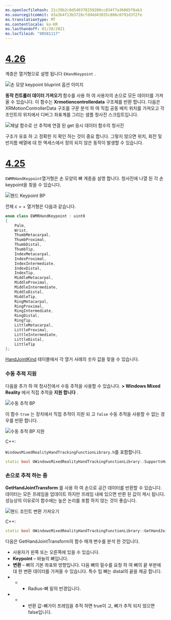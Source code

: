 ```yaml
---
ms.openlocfilehash: 21c29b2c8d540378259200cc834f7a36065f8ab3
ms.sourcegitcommit: d3a3b4f13b3728cfdd4d43035c806c0791d3f2fe
ms.translationtype: MT
ms.contentlocale: ko-KR
ms.lasthandoff: 01/20/2021
ms.locfileid: "98581117"
---
```

# <a name="426"></a>[4.26](#tab/426)

계층은 열거형으로 설명 됩니다 `EHandKeypoint` .

![손 모양 keypoint bluprint 옵션 이미지](../images/hand-keypoint-bp.png)

**동작 컨트롤러 데이터 가져오기** 함수를 사용 하 여 사용자의 손으로 모든 데이터를 가져올 수 있습니다. 이 함수는 **Xrmotioncontrollerdata** 구조체를 반환 합니다. 다음은 XRMotionControllerData 구조를 구문 분석 하 여 직접 공동 배치 위치를 가져오고 각 조인트의 위치에서 디버그 좌표계를 그리는 샘플 청사진 스크립트입니다.

![채널 함수로 선 추적에 연결 된 get 응시 데이터 함수의 청사진](../images/unreal-hand-tracking-img-03.png)

구조가 유효 하 고 정확한 지 확인 하는 것이 중요 합니다. 그렇지 않으면 위치, 회전 및 반지름 배열에 대 한 액세스에서 정의 되지 않은 동작이 발생할 수 있습니다.

# <a name="425"></a>[4.25](#tab/425)

`EWMRHandKeypoint`열거형은 손 모양의 뼈 계층을 설명 합니다. 청사진에 나열 된 각 손 keypoint을 찾을 수 있습니다.

![핸드 Keypoint BP](../images/hand-keypoint-bp.png)

전체 c + + 열거형은 다음과 같습니다.
```cpp
enum class EWMRHandKeypoint : uint8
{
    Palm,
    Wrist,
    ThumbMetacarpal,
    ThumbProximal,
    ThumbDistal,
    ThumbTip,
    IndexMetacarpal,
    IndexProximal,
    IndexIntermediate,
    IndexDistal,
    IndexTip,
    MiddleMetacarpal,
    MiddleProximal,
    MiddleIntermediate,
    MiddleDistal,
    MiddleTip,
    RingMetacarpal,
    RingProximal,
    RingIntermediate,
    RingDistal,
    RingTip,
    LittleMetacarpal,
    LittleProximal,
    LittleIntermediate,
    LittleDistal,
    LittleTip
};
```

[HandJointKind](/uwp/api/windows.perception.people.handjointkind) 테이블에서 각 열거 사례의 숫자 값을 찾을 수 있습니다.

### <a name="supporting-hand-tracking"></a>수동 추적 지원

다음을 추가 하 여 청사진에서 수동 추적을 사용할 수 있습니다. **> Windows Mixed Reality** 에서 직접 추적을 **지원 합니다** .

![수동 추적 BP](../images/unreal/hand-tracking-bp.png)

이 함수 `true` 는 장치에서 직접 추적이 지원 되 고 `false` 수동 추적을 사용할 수 없는 경우를 반환 합니다.

![수동 추적 BP 지원](../images/unreal/supports-hand-tracking-bp.png)

C++:

`WindowsMixedRealityHandTrackingFunctionLibrary.h`를 포함합니다.

```cpp
static bool UWindowsMixedRealityHandTrackingFunctionLibrary::SupportsHandTracking()
```

### <a name="getting-hand-tracking"></a>손으로 추적 하는 중

**GetHandJointTransform** 를 사용 하 여 손으로 공간 데이터를 반환할 수 있습니다. 데이터는 모든 프레임을 업데이트 하지만 프레임 내에 있으면 반환 된 값이 캐시 됩니다. 성능상의 이유로이 함수에는 높은 논리를 포함 하지 않는 것이 좋습니다.

![핸드 조인트 변환 가져오기](../images/unreal/get-hand-joint-transform.png)

C++:
```cpp
static bool UWindowsMixedRealityHandTrackingFunctionLibrary::GetHandJointTransform(EControllerHand Hand, EWMRHandKeypoint Keypoint, FTransform& OutTransform, float& OutRadius)
```

다음은 GetHandJointTransform의 함수 매개 변수를 분석 한 것입니다.

*  사용자가 왼쪽 또는 오른쪽에 있을 수 있습니다.
* **Keypoint** – 바늘의 뼈입니다.
* **변환** – 뼈의 기본 좌표와 방향입니다. 다음 뼈의 밑수를 요청 하 여 뼈의 끝 부분에 대 한 변환 데이터를 가져올 수 있습니다. 특수 팁 뼈는 distal의 끝을 제공 합니다.
* * * Radius-뼈 밑의 반경입니다.
* * * 반환 값-뼈가이 프레임을 추적 하면 true이 고, 뼈가 추적 되지 않으면 false입니다.